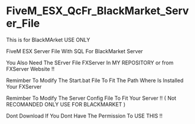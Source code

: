 # FiveM_ESX_QcFr_BlackMarket_Server_File
This is for BlackMArket USE ONLY

FiveM ESX Server File With SQL For BlackMarket Server

You Also Need The SErver File FXServer In MY REPOSITORY or from FXServer Website !!

Remimber To Modify The Start.bat File To Fit The Path Where Is Installed Your FXServer

Remimber To Modify The Server Config File To Fit Your Server !! ( Not RECOMANDED ONLY USE FOR BLACKMARKET )

Dont Download If You Dont Have The Permission To USE THIS !!
